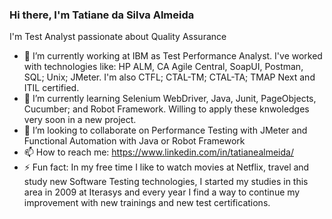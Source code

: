 ### Hi there, I'm Tatiane da Silva Almeida

I'm Test Analyst passionate about Quality Assurance

- 🔭 I’m currently working at IBM as Test Performance Analyst. I've worked with technologies like: HP ALM, CA Agile Central, SoapUI, Postman, SQL; Unix; JMeter. I'm also CTFL; CTAL-TM; CTAL-TA; TMAP Next and ITIL certified.
- 🌱 I’m currently learning Selenium WebDriver, Java, Junit, PageObjects, Cucumber; and Robot Framework. Willing to apply these knwoledges very soon in a new project.
- 👯 I’m looking to collaborate on Performance Testing with JMeter and Functional Automation with Java or Robot Framework
- 📫 How to reach me: https://www.linkedin.com/in/tatianealmeida/
- ⚡ Fun fact: In my free time I like to watch movies at Netflix, travel and study new Software Testing technologies, I started my studies in this area in 2009 at Iterasys and every year I find a way to continue my improvement with new trainings and new test certifications.

